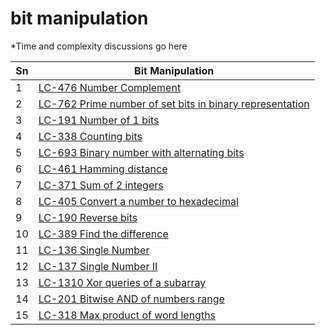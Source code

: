 # bit manipulation

*Time and complexity discussions go here

| Sn           | Bit Manipulation           |
|-------------|-------------| 
|1| [LC-476 Number Complement](https://github.com/madhurbhargava/bit_manipulations/blob/master/lc_476_number_complement.java)
|2| [LC-762 Prime number of set bits in binary representation](https://github.com/madhurbhargava/bit_manipulations/blob/master/lc_762_prime_number_of_set_bits.java) 
|3| [LC-191 Number of 1 bits](https://github.com/madhurbhargava/bit_manipulations/blob/master/lc_191_number_of_1_bits.java)
|4| [LC-338 Counting bits](https://github.com/madhurbhargava/bit_manipulations/blob/master/lc_338_counting_bits.java)
|5| [LC-693 Binary number with alternating bits](https://github.com/madhurbhargava/bit_manipulations/blob/master/lc_693_binary_number_with_alternating_bits.java)
|6| [LC-461 Hamming distance](https://github.com/madhurbhargava/bit_manipulations/blob/master/lc_461_hamming_distance.java)
|7| [LC-371 Sum of 2 integers](https://github.com/madhurbhargava/bit_manipulations/blob/master/lc_371_sum_of_two_integers.java)
|8| [LC-405 Convert a number to hexadecimal](https://github.com/madhurbhargava/bit_manipulations/blob/master/lc_405_convert_number_to_hex.java)
|9| [LC-190 Reverse bits](https://github.com/madhurbhargava/bit_manipulations/blob/master/lc_190_reverse_bits.java)
|10| [LC-389 Find the difference](https://github.com/madhurbhargava/bit_manipulations/blob/master/lc_389_find_the_difference.java)
|11| [LC-136 Single Number](https://github.com/madhurbhargava/bit_manipulations/blob/master/lc_136_single_number.java)
|12| [LC-137 Single Number II](https://github.com/madhurbhargava/bit_manipulations/blob/master/lc_137_single_number_II.java)
|13| [LC-1310 Xor queries of a subarray](https://github.com/madhurbhargava/bit_manipulations/blob/master/lc_1310_xor_queries_of_subarray.java)
|14| [LC-201 Bitwise AND of numbers range](https://github.com/madhurbhargava/bit_manipulations/blob/master/lc_201_bitwise_AND_of_numbers_range.java)
|15| [LC-318 Max product of word lengths](https://github.com/madhurbhargava/bit_manipulations/blob/master/lc_318_max_product_of_word_lengths.java)

